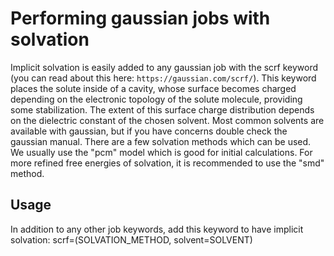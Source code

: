 # Performing gaussian jobs with solvation
Implicit solvation is easily added to any gaussian job with the scrf keyword (you can read about this here: ```https://gaussian.com/scrf/```). This keyword places the solute inside of a cavity, whose surface becomes charged depending on the electronic topology of the solute molecule, providing some stabilization. The extent of this surface charge distribution depends on the dielectric constant of the chosen solvent. Most common solvents are available with gaussian, but if you have concerns double check the gaussian manual.
There are a few solvation methods which can be used. We usually use the "pcm" model which is good for initial calculations. For more refined free energies of solvation, it is recommended to use the "smd" method.
## Usage
In addition to any other job keywords, add this keyword to have implicit solvation:
scrf=(SOLVATION_METHOD, solvent=SOLVENT)
